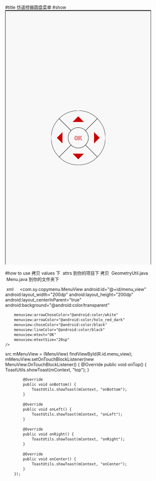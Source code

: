 #title
 仿遥控器圆盘菜单
 #show
![](https://github.com/caixingcun/CopyMenu/blob/master/copymenu.gif)  

#how to use
 拷贝 values 下  attrs 到你的项目下
 拷贝  GeometryUtil.java  Menu.java 到你的文件夹下
 
  xml 
     <com.sy.copymenu.MenuView
        android:id="@+id/menu_view"
        android:layout_width="200dp"
        android:layout_height="200dp"
        android:layout_centerInParent="true"
        android:background="@android:color/transparent"

        menuview:arrowChoseColor="@android:color/white"
        menuview:arrowColor="@android:color/holo_red_dark"
        menuview:choseColor="@android:color/black"
        menuview:lineColor="@android:color/black"
        menuview:mtext="OK"
        menuview:mtextSize="20sp"
    />

 src
         mMenuView = (MenuView) findViewById(R.id.menu_view);
        mMenuView.setOnTouchBlockListener(new MenuView.OnTouchBlockListener() {
            @Override
            public void onTop() {
                ToastUtils.showToast(mContext, "top");
            }

            @Override
            public void onBottom() {
                ToastUtils.showToast(mContext, "onBottom");
            }

            @Override
            public void onLeft() {
                ToastUtils.showToast(mContext, "onLeft");
            }

            @Override
            public void onRight() {
                ToastUtils.showToast(mContext, "onRight");
            }

            @Override
            public void onCenter() {
                ToastUtils.showToast(mContext, "onCenter");
            }
        });
 














